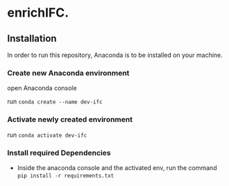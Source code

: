 # enrichIFC.

## Installation

In order to run this repository, Anaconda is to be installed on your machine.

### Create new Anaconda environment

open Anaconda console

run `conda create --name dev-ifc`

### Activate newly created environment

run `conda activate dev-ifc`

### Install required Dependencies

- Inside the anaconda console and the activated env, run the command `pip install -r requirements.txt`